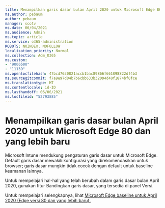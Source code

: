 ```yaml
---
title: Menampilkan garis dasar bulan April 2020 untuk Microsoft Edge 80 dan yang lebih baru
ms.author: pebaum
author: pebaum
manager: scotv
ms.date: 06/04/2021
ms.audience: Admin
ms.topic: article
ms.service: o365-administration
ROBOTS: NOINDEX, NOFOLLOW
localization_priority: Normal
ms.collection: Adm_O365
ms.custom:
- "9006500"
- "11139"
ms.openlocfilehash: 47bcd7630821accb1bac89866f661898822df4b3
ms.sourcegitcommit: f7a9e97d04b7b6cbb633b32094d40f1874bf0fce
ms.translationtype: MT
ms.contentlocale: id-ID
ms.lasthandoff: 06/06/2021
ms.locfileid: "52793885"
---
```

# <a name="view-the-april-2020-baseline-for-microsoft-edge-versions-80-and-later"></a>Menampilkan garis dasar bulan April 2020 untuk Microsoft Edge 80 dan yang lebih baru

Microsoft Intune mendukung pengaturan garis dasar untuk Microsoft Edge. Default garis dasar mewakili konfigurasi yang direkomendasikan untuk browser; garis dasar mungkin tidak cocok dengan default untuk baseline keamanan lainnya.

Untuk mempelajari hal-hal yang telah berubah dalam garis dasar bulan April 2020, gunakan fitur Bandingkan garis dasar, yang tersedia di panel Versi.

Untuk mempelajari selengkapnya, lihat [Microsoft Edge baseline untuk April 2020 (Edge versi 80 dan yang lebih baru).](/mem/intune/protect/security-baseline-settings-edge?pivots=edge-april-2020)
